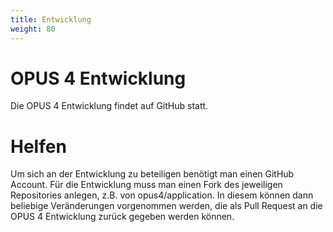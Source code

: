 ```yaml
---
title: Entwicklung
weight: 80
---
```


# OPUS 4 Entwicklung

Die OPUS 4 Entwicklung findet auf GitHub statt.

# Helfen

Um sich an der Entwicklung zu beteiligen benötigt man einen GitHub Account. Für die Entwicklung muss man einen Fork des
jeweiligen Repositories anlegen, z.B. von opus4/application. In diesem können dann beliebige Veränderungen vorgenommen
werden, die als Pull Request an die OPUS 4 Entwicklung zurück gegeben werden können.





